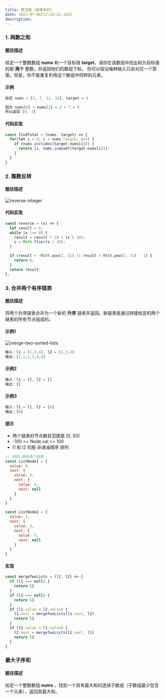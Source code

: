 ```yaml
---
title: 算法题（简单系列）
date: 2021-07-06T17:28:32.169Z
description: 
---
```


### 1. 两数之和

#### 题目描述

给定一个整数数组 **nums** 和一个目标值 **target**，请你在该数组中找出和为目标值的那 **两个** 整数，并返回他们的数组下标。
你可以假设每种输入只会对应一个答案。但是，你不能重复利用这个数组中同样的元素。

#### 示例

``` javascript
给定 nums = [2, 7, 11, 15], target = 9

因为 nums[0] + nums[1] = 2 + 7 = 9
所以返回 [0, 1]
````

#### 代码实现

``` javascript
const findTotal = (nums, target) => {
  for(let i = 0; i < nums.length; i++) {
    if (nums.includes(target-nums[i])) {
      return [i, nums.indexOf(target-nums[i])];
    }
  }
}
```


### 2. 整数反转

#### 题目描述

![reverse-integer](reverse-integer.jpeg)


#### 代码实现

``` javascript
const reverse = (x) => {
  let result = 0;
  while (x !== 0) {
    result = result * 10 + (x % 10);
    x = Math.floor(x / 10);
  }

  if (result < -Math.pow(2, 31) || result > Math.pow(2, 31) - 1) {
    return 0;
  }
  return result;
};
```

### 3. 合并两个有序链表

#### 题目描述

将两个升序链表合并为一个新的 **升序** 链表并返回。新链表是通过拼接给定的两个链表的所有节点组成的。 

#### 示例1

![merge-two-sorted-lists](merge-two-sorted-lists.jpeg)

``` javascript
输入：l1 = [1,2,4], l2 = [1,3,4]
输出：[1,1,2,3,4,4]
```

#### 示例2

``` javascript
输入：l1 = [], l2 = []
输出：[]
```

#### 示例3

``` javascript
输入：l1 = [], l2 = [0]
输出：[0]
```

#### 提示

- 两个链表的节点数目范围是 [0, 50]
- -100 <= Node.val <= 100
- l1 和 l2 均按 非递减顺序 排列

``` javascript
// 例如 现有两个链表
const ListNode1 = {
  value: 0,
  next: {
    value: 2,
    next: {
      value: 4,
      next: null
    }
  }
}

const ListNode2 = {
  value: 1,
  next: {
    value: 3,
    next: {
      value: 5,
      next: null
    }
  }
}
```

#### 实现

``` javascript
const mergeTwoLists = (l1, l2) => {
  if (l1 === null) {
    return l2
  }
  if (l2 === null) {
    return l1
  }
  if (l1.value < l2.value) {
    l1.next = mergeTwoLists(l1.next, l2)
    return l1
  }
  if (l2.value < l1.value) {
    l2.next = mergeTwoLists(l2.next, l1)
    return l2
  }
}
```

### 最大子序和

#### 题目描述

给定一个整数数组 **nums** ，找到一个具有最大和的连续子数组（子数组最少包含一个元素），返回其最大和。

